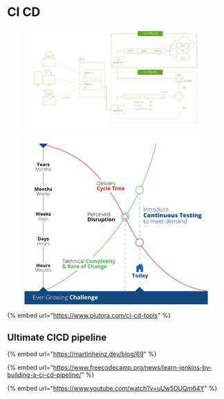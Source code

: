 # CI CD

<figure><img src="../.gitbook/assets/image (3).png" alt=""><figcaption></figcaption></figure>

<figure><img src="../.gitbook/assets/image (3) (1).png" alt=""><figcaption></figcaption></figure>

{% embed url="https://www.plutora.com/ci-cd-tools" %}

## Ultimate CICD pipeline

{% embed url="https://martinheinz.dev/blog/69" %}

{% embed url="https://www.freecodecamp.org/news/learn-jenkins-by-building-a-ci-cd-pipeline/" %}

{% embed url="https://www.youtube.com/watch?v=uUw5DUQm64Y" %}

